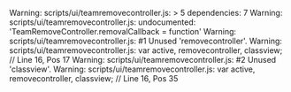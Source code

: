 Warning: scripts/ui/teamremovecontroller.js: > 5 dependencies: 7
Warning: scripts/ui/teamremovecontroller.js: undocumented: 'TeamRemoveController.removalCallback = function'
Warning: scripts/ui/teamremovecontroller.js:  #1 Unused 'removecontroller'.
Warning: scripts/ui/teamremovecontroller.js:     var active, removecontroller, classview; // Line 16, Pos 17
Warning: scripts/ui/teamremovecontroller.js:  #2 Unused 'classview'.
Warning: scripts/ui/teamremovecontroller.js:     var active, removecontroller, classview; // Line 16, Pos 35
